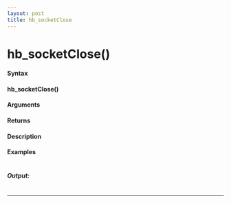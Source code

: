 ```yaml
---
layout: post
title: hb_socketClose
---
```


# hb_socketClose()


#### Syntax

#### hb_socketClose()

#### Arguments

#### Returns

#### Description

#### Examples

```

```

##### Output:

```

```

---
